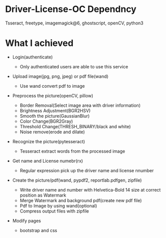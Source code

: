 # Driver-License-OC Dependncy
Tsseract, freetype, imagemagick@6, ghostscript, openCV, python3

# What I achieved
- Login(authenticate)
  - Only authenticated users are able to use this service

- Upload image(jpg, png, jpeg) or pdf file(wand)
  - Use wand convert pdf to image

- Preprocess the picture(openCV, pillow)
  - Border Removal(Select image area with driver information)
  - Brightness Adjustment(BGR2HSV)
  - Smooth the picture(GaussianBlur)
  - Color Change(BGR2Gray)
  - Threshold Change(THRESH_BINARY/black and white)
  - Noise remove(erode and dilate)

- Recognize the picture(pytesseract)
  - Tesseract extract words from the processed image

- Get name and License numebr(rx)
  - Regular expression pick up the driver name and license nnumber

- Create the picture/pdf(wand, pypdf2, reportlab.pdfgen, zipfile)
  - Write driver name and number with Helvetica-Bold 14 size at correct position as Watermark
  - Merge Watermark and background pdf(create new pdf file)
  - Pdf to Image by using wand(optional)
  - Compress output files with zipfile

- Modify pages
  - bootstrap and css
